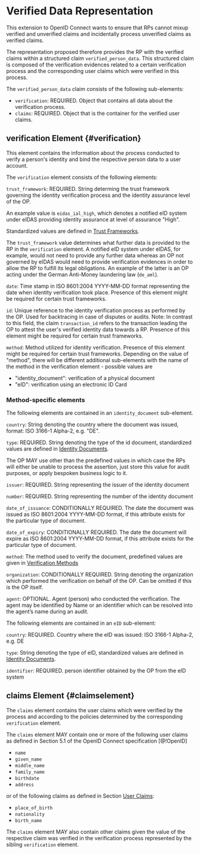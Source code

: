 # Verified Data Representation 

This extension to OpenID Connect wants to ensure that RPs cannot mixup verified and unverified claims and incidentally process unverified claims as verified claims. 

The representation proposed therefore provides the RP with the verified claims within a structured claim `verified_person_data`. This structured claim is composed of the verification evidences related to a certain verification process and the corresponding user claims which were verified in this process.

The `verified_person_data` claim consists of the following sub-elements:

* `verification`: REQUIRED. Object that contains all data about the verification process.
* `claims`: REQUIRED. Object that is the container for the verified user claims. 

## verification Element {#verification}

This element contains the information about the process conducted to verify a person's identity and bind the respective person data to a user account.

The `verification` element consists of the following elements: 

`trust_framework`: REQUIRED. String determing the trust framework governing the identity verification process and the identity assurance level of the OP. 

An example value is `eidas_ial_high`, which denotes a notified eID system under eIDAS providing identity assurance at level of assurance "High".

Standardized values are defined in [Trust Frameworks](#predefined_values_tf).

The `trust_framework` value determines what further data is provided to the RP in the `verification` element. A notified eID system under eIDAS, for example, would not need to provide any further data whereas an OP not governed by eIDAS would need to provide verification evidences in order to allow the RP to fulfill its legal obligations. An example of the latter is an OP acting under the German Anti-Money laundering law (`de_aml`).

`date`: Time stamp in ISO 8601:2004 YYYY-MM-DD format representing the date when identity verification took place. Presence of this element might be required for certain trust frameworks. 

`id`: Unique reference to the identity verification process as performed by the OP. Used for backtracing in case of disputes or audits. Note: In contrast to this field, the claim `transaction_id` refers to the transaction leading the OP to attest the user's verified identity data towards a RP. Presence of this element might be required for certain trust frameworks. 

`method`: Method utilized for identity verification. Presence of this element might be required for certain trust frameworks. Depending on the value of "method", there will be different additional sub-elements with the name of the method in the verification element - possible values are

* "identity_document": verification of a physical document 
* "eID": verification using an electronic ID Card

### Method-specific elements

The following elements are contained in an `identity_document` sub-element. 

`country`: String denoting the country where the document was issued, format: ISO 3166-1 Alpha-2, e.g. "DE".

`type`: REQUIRED. String denoting the type of the id document, standardized values are defined in [Identity Documents](#predefined_values_idd).

The OP MAY use other than the predefined values in which case the RPs will either be unable to process the assertion, just store this value for audit purposes, or apply bespoken business logic to it.

`issuer`: REQUIRED. String representing the issuer of the identity document

`number`: REQUIRED. String representing the number of the identity document

`date_of_issuance`: CONDITIONALLY REQUIRED. The date the document was issued as ISO 8601:2004 YYYY-MM-DD format, if this attribute exists for the particular type of document.

`date_of_expiry`: CONDITIONALLY REQUIRED. The date the document will expire as ISO 8601:2004 YYYY-MM-DD format, if this attribute exists for the particular type of document.

`method`: The method used to verify the document, predefined values are given in  [Verification Methods](#predefined_values_vm)

`organization`: CONDITIONALLY REQUIRED. String denoting the organization which performed the verification on behalf of the OP. Can be omitted if this is the OP itself.

`agent`: OPTIONAL. Agent (person) who conducted the verification. The agent may be identified by Name or an identifier which can be resolved into the agent’s name during an audit.

The following elements are contained in an `eID` sub-element:

`country`: REQUIRED. Country where the eID was issued: ISO 3166-1 Alpha-2, e.g. DE

`type`: String denoting the type of eID, standardized values are defined in [Identity Documents](#predefined_values_idd).

`identifier`: REQUIRED. person identifier obtained by the OP from the eID system

## claims Element {#claimselement}

The `claims` element contains the user claims which were verified by the process and according to the policies determined by the corresponding `verification` element. 

The `claims` element MAY contain one or more of the following user claims as defined in Section 5.1 of the OpenID Connect specification [@!OpenID]

* `name`
* `given_name`
* `middle_name`
* `family_name`
* `birthdate`
* `address`

or of the following claims as defined in Section [User Claims](#userclaims):

* `place_of_birth` 
* `nationality`
* `birth_name`

The `claims` element MAY also contain other claims given the value of the respective claim was verified in the verification process represented by the sibling `verification` element. 
